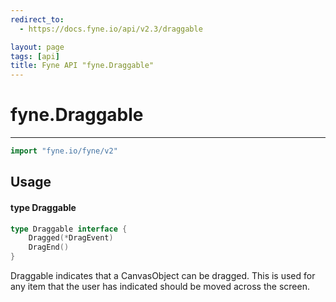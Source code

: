 ```yaml
---
redirect_to:
  - https://docs.fyne.io/api/v2.3/draggable

layout: page
tags: [api]
title: Fyne API "fyne.Draggable"
---
```



# fyne.Draggable
---
```go
import "fyne.io/fyne/v2"
```

## Usage

#### type Draggable

```go
type Draggable interface {
	Dragged(*DragEvent)
	DragEnd()
}
```

Draggable indicates that a CanvasObject can be dragged. This is used for any item that the user has indicated should be moved across the screen.
